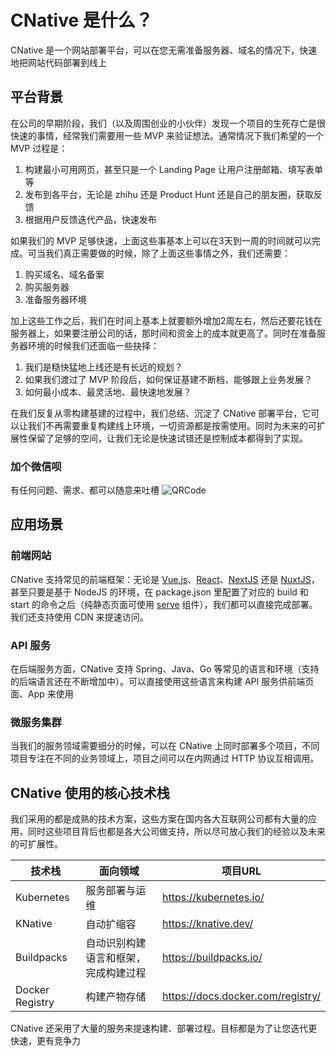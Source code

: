 # CNative 是什么？
CNative 是一个网站部署平台，可以在您无需准备服务器、域名的情况下，快速地把网站代码部署到线上

## 平台背景
在公司的早期阶段，我们（以及周围创业的小伙伴）发现一个项目的生死存亡是很快速的事情，经常我们需要用一些 MVP 来验证想法。通常情况下我们希望的一个 MVP 过程是：
1. 构建最小可用网页，甚至只是一个 Landing Page 让用户注册邮箱、填写表单等
2. 发布到各平台，无论是 zhihu 还是 Product Hunt 还是自己的朋友圈，获取反馈
3. 根据用户反馈迭代产品，快速发布

如果我们的 MVP 足够快速，上面这些事基本上可以在3天到一周的时间就可以完成。可当我们真正需要做的时候，除了上面这些事情之外，我们还需要：
1. 购买域名、域名备案
2. 购买服务器
3. 准备服务器环境

加上这些工作之后，我们在时间上基本上就要额外增加2周左右，然后还要花钱在服务器上，如果要注册公司的话，那时间和资金上的成本就更高了。同时在准备服务器环境的时候我们还面临一些抉择：
1. 我们是糙快猛地上线还是有长远的规划？
2. 如果我们渡过了 MVP 阶段后，如何保证基建不断档，能够跟上业务发展？
3. 如何最小成本、最灵活地、最快速地发展？

在我们反复从零构建基建的过程中，我们总结、沉淀了 CNative 部署平台，它可以让我们不再需要重复构建线上环境，一切资源都是按需使用。同时为未来的可扩展性保留了足够的空间，让我们无论是快速试错还是控制成本都得到了实现。

### 加个微信呗
有任何问题、需求、都可以随意来吐槽
![QRCode](/assets/qrcode.png)

## 应用场景
### 前端网站
CNative 支持常见的前端框架：无论是 [Vue.js](https://vuejs.org/)、[React](https://reactjs.org/)、[NextJS](https://nextjs.org/) 还是 [NuxtJS](https://nuxtjs.org/)，甚至只要是基于 NodeJS 的环境，在 package.json 里配置了对应的 build 和 start 的命令之后（纯静态页面可使用 [serve](https://www.npmjs.com/package/serve) 组件），我们都可以直接完成部署。我们还支持使用 CDN 来提速访问。

### API 服务
在后端服务方面，CNative 支持 Spring、Java、Go 等常见的语言和环境（支持的后端语言还在不断增加中）。可以直接使用这些语言来构建 API 服务供前端页面、App 来使用

### 微服务集群
当我们的服务领域需要细分的时候，可以在 CNative 上同时部署多个项目，不同项目专注在不同的业务领域上，项目之间可以在内网通过 HTTP 协议互相调用。

## CNative 使用的核心技术栈
我们采用的都是成熟的技术方案，这些方案在国内各大互联网公司都有大量的应用，同时这些项目背后也都是各大公司做支持，所以尽可放心我们的经验以及未来的可扩展性。

| 技术栈           | 面向领域           | 项目URL  |
| --------------- | ------------- | ----- |
| Kubernetes      | 服务部署与运维 | https://kubernetes.io/ |
| KNative         | 自动扩缩容      | https://knative.dev/ |
| Buildpacks      | 自动识别构建语言和框架，完成构建过程 | https://buildpacks.io/ |
| Docker Registry | 构建产物存储 | https://docs.docker.com/registry/ |

CNative 还采用了大量的服务来提速构建、部署过程。目标都是为了让您迭代更快速，更有竞争力